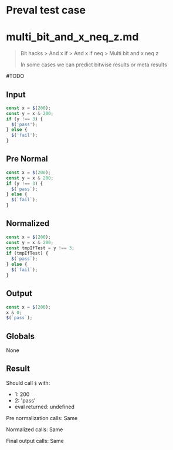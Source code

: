 # Preval test case

# multi_bit_and_x_neq_z.md

> Bit hacks > And x if > And x if neq > Multi bit and x neq z
>
> In some cases we can predict bitwise results or meta results

#TODO

## Input

`````js filename=intro
const x = $(200);
const y = x & 200;
if (y !== 3) {
  $('pass');
} else {
  $('fail');
}
`````

## Pre Normal

`````js filename=intro
const x = $(200);
const y = x & 200;
if (y !== 3) {
  $(`pass`);
} else {
  $(`fail`);
}
`````

## Normalized

`````js filename=intro
const x = $(200);
const y = x & 200;
const tmpIfTest = y !== 3;
if (tmpIfTest) {
  $(`pass`);
} else {
  $(`fail`);
}
`````

## Output

`````js filename=intro
const x = $(200);
x & 0;
$(`pass`);
`````

## Globals

None

## Result

Should call `$` with:
 - 1: 200
 - 2: 'pass'
 - eval returned: undefined

Pre normalization calls: Same

Normalized calls: Same

Final output calls: Same
